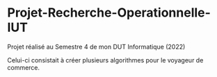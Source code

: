 # Projet-Recherche-Operationnelle-IUT
Projet réalisé au Semestre 4 de mon DUT Informatique (2022)

Celui-ci consistait à créer plusieurs algorithmes pour le voyageur de commerce.
